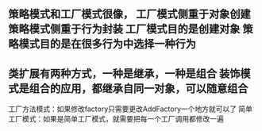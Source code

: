 策略模式和工厂模式很像，
工厂模式侧重于**对象**创建
策略模式侧重于**行为**封装
工厂模式目的是创建**对象**
策略模式目的是在很多行为中选择一种**行为**
------------------
类扩展有两种方式，一种是继承，一种是组合
装饰模式是组合的应用，都继承自同一对象，可以随意组合
------------------
工厂方法模式：如果修改factory只需要更改AddFactory一个地方就可以了
简单工厂模式：如果是简单工厂模式，就需要把每一个工厂调用都修改一遍